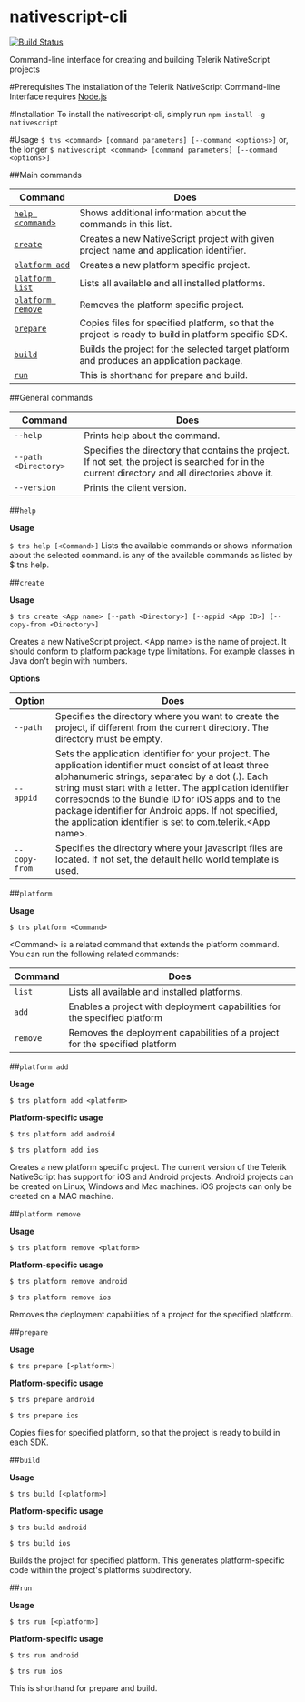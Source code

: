nativescript-cli
================
[![Build Status](https://travis-ci.org/NativeScript/nativescript-cli.svg?branch=build)](https://travis-ci.org/NativeScript/nativescript-cli)

Command-line interface for creating and building Telerik NativeScript projects

#Prerequisites
The installation of the Telerik NativeScript Command-line Interface requires [Node.js](http://nodejs.org/)

#Installation
To install the nativescript-cli, simply run
`npm install -g nativescript`

#Usage
`$ tns <command> [command parameters] [--command <options>]`
or, the longer
`$ nativescript <command> [command parameters] [--command <options>]`

##Main commands

| Command | Does |
| ------- | ---- |
| [`help <command>`](#helpcommand) | Shows additional information about the commands in this list. |
|[`create`](#createcommand) | Creates a new NativeScript project with given project name and application identifier. |
|[`platform add`](#platformaddcommand) | Creates a new platform specific project. |
|[`platform list`](#platformlistcommand) | Lists all available and all installed platforms. |
|[`platform remove`](#platformremovecommand) | Removes the platform specific project. |
|[`prepare`](#preparecommand) | Copies files for specified platform, so that the project is ready to build in platform specific SDK. |
|[`build`](#buildcommand) | Builds the project for the selected target platform and produces an application package. |
|[`run`](#runcommand)| This is shorthand for prepare and build. |

##General commands

| Command | Does |
| ------ | ---- |
| `--help` | Prints help about the command. |
| `--path <Directory>` | Specifies the directory that contains the project. If not set, the project is searched for in the current directory and all directories above it. |
| `--version` | Prints the client version.|

##`help`<a name="helpcommand"></a>

**Usage**

`$ tns help [<Command>]`
Lists the available commands or shows information about the selected command.
<Command> is any of the available commands as listed by $ tns help.

##`create`<a name="createcommand"></a>

**Usage**

 `$ tns create <App name> [--path <Directory>] [--appid <App ID>] [--copy-from <Directory>]`

Creates a new NativeScript project.
&lt;App name> is the name of project. It should conform to platform package type limitations. For example classes in Java don't begin with numbers.

**Options**

| Option | Does |
| ------ | ---- |
| `--path` | Specifies the directory where you want to create the project, if different from the current directory. The directory must be empty. |
| `--appid` | Sets the application identifier for your project. The application identifier must consist of at least three alphanumeric strings, separated by a dot (.). Each string must start with a letter. The application identifier corresponds to the Bundle ID for iOS apps and to the package identifier for Android apps. If not specified, the application identifier is set to com.telerik.&lt;App name>. |
| `--copy-from` | Specifies the directory where your javascript files are located. If not set, the default hello world template is used. |

##`platform`

**Usage**

`$ tns platform <Command>`

&lt;Command> is a related command that extends the platform command. You can run the following related commands:

| Command | Does |
| ------- | ---- |
| `list` | Lists all available and installed platforms. |
| `add` | Enables a project with deployment capabilities for the specified platform |
| `remove` | Removes the deployment capabilities of a project for the specified platform|

##`platform add`<a name="platformaddcommand"></a>

**Usage**

`$ tns platform add <platform>`

**Platform-specific usage**

`$ tns platform add android`

`$ tns platform add ios`

Creates a new platform specific project. The current version of the Telerik NativeScript has support for iOS and Android projects.
Android projects can be created on Linux, Windows and Mac machines. iOS projects can only be created on a MAC machine.

##`platform remove`<a name="platformremovecommand"></a>

**Usage**

`$ tns platform remove <platform>`

**Platform-specific usage**

`$ tns platform remove android`

`$ tns platform remove ios`

Removes the deployment capabilities of a project for the specified platform.

##`prepare`<a name="preparecommand"></a>

**Usage**

`$ tns prepare [<platform>]`

**Platform-specific usage**

`$ tns prepare android`

`$ tns prepare ios`

Copies files for specified platform, so that the project is ready to build in each SDK.

##`build`<a name="buildcommand"></a>

**Usage**

`$ tns build [<platform>]`

**Platform-specific usage**

`$ tns build android`

`$ tns build ios`

Builds the project for specified platform. This generates platform-specific code within the project's platforms subdirectory.

##`run`<a name="runcommand"></a>

**Usage**

`$ tns run [<platform>]`

**Platform-specific usage**

`$ tns run android`

`$ tns run ios`

This is shorthand for prepare and build.
